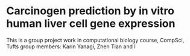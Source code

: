 # Carcinogen prediction by in vitro human liver cell gene expression
This is a group project work in computational biology course, CompSci, Tufts
group members: Karin Yanagi, Zhen Tian and I


